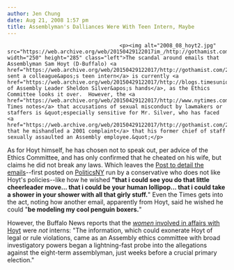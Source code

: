 ```yaml
---
author: Jen Chung
date: Aug 21, 2008 1:57 pm
title: Assemblyman's Dalliances Were With Teen Intern, Maybe
---
```


	
										<p><img alt="2008_08_hoyt2.jpg" src="https://web.archive.org/web/20150429122017im_/http://gothamist.com/attachments/jen/2008_08_hoyt2.jpg" width="250" height="285" class="left">The scandal around emails that Assemblyman Sam Hoyt (D-Buffalo) <a href="https://web.archive.org/web/20150429122017/http://gothamist.com/2008/08/20/keep_it_classy_albany_married_assem.php">reportedly sent a colleague&apos;s teen intern</a> is currently <a href="https://web.archive.org/web/20150429122017/http://blogs.timesunion.com/capitol/archives/8407">out of Assembly Leader Sheldon Silver&apos;s hands</a>, as the Ethics Committee looks it over.  However, the <a href="https://web.archive.org/web/20150429122017/http://www.nytimes.com/2008/08/21/nyregion/21assembly.html">NY Times notes</a> that accusations of sexual misconduct by lawmakers or staffers is &quot;especially sensitive for Mr. Silver, who has faced <a href="https://web.archive.org/web/20150429122017/http://gothamist.com/2008/06/26/woman_blasts_silver_for_covering_up.php">criticism that he mishandled a 2001 complaint</a> that his former chief of staff sexually assaulted an Assembly employee.&quot;</p>

<p>As for Hoyt himself, he has chosen not to speak out, per advice of the Ethics Committee, and has only confirmed that he cheated on his wife, but claims he did not break any laws.  Which leaves the <a href="https://web.archive.org/web/20150429122017/http://www.nypost.com/seven/08212008/news/regionalnews/id_be_your_lollipop_125410.htm">Post to detail the emails</a>--first posted on <a href="https://web.archive.org/web/20150429122017/http://politicsny.net/">PoliticsNY</a> run by a conservative who does not like Hoyt&apos;s policies--like how he wished <strong>&quot;that i could see you do that little cheerleader move... that i could be your human lollipop... that i could take a shower in your shower with all that girly stuff.</strong>&quot;  Even the Times gets into the act, noting how another email, apparently from Hoyt, said he wished he could  &quot;<strong>be modeling my cool penguin boxers.</strong>&quot;</p>

<p>However, the Buffalo News reports that the <a href="https://web.archive.org/web/20150429122017/http://www.buffalonews.com/home/story/419562.html"><i>women</i> involved in affairs with Hoyt</a> were <i>not</i> interns: &quot;The information, which could exonerate Hoyt of legal or rule violations, came as an Assembly ethics committee with broad investigatory powers began a lightning-fast probe into the allegations against the eight-term assemblyman, just weeks before a crucial primary election.&quot;</p>					
										
									
				